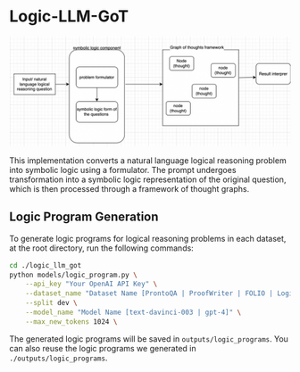 # Logic-LLM-GoT

<p align="center">
  <img src="symbolic_formulator_with_got.png">
</p>

This implementation converts a natural language logical reasoning problem into symbolic logic using a formulator. The prompt undergoes transformation into a symbolic logic representation of the original question, which is then processed through a framework of thought graphs.

## Logic Program Generation

To generate logic programs for logical reasoning problems in each dataset, at the root directory, run the following commands:

```bash
cd ./logic_llm_got
python models/logic_program.py \
    --api_key "Your OpenAI API Key" \
    --dataset_name "Dataset Name [ProntoQA | ProofWriter | FOLIO | LogicalDeduction ｜ AR-LSAT]" \
    --split dev \
    --model_name "Model Name [text-davinci-003 | gpt-4]" \
    --max_new_tokens 1024 \
```

The generated logic programs will be saved in `outputs/logic_programs`. You can also reuse the logic programs we generated in `./outputs/logic_programs`.

